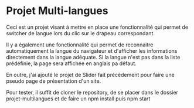 # Projet Multi-langues

Ceci est un projet visant à mettre en place une fonctionnalité qui permet de switcher de langue lors du clic sur le drapeau correspondant.

Il y a également une fonctionnalité qui permet de reconnaitre automatiquement la langue du navigateur et d'afficher les informations directement dans la langue adéquate. Si la langue n'est pas dans la liste prédéfinie, la page sera affichée en anglais pa défaut.

En outre, j'ai ajouté le projet de Slider fait précédement pour faire une pseudo page de présentation d'un site.

Pour tester, il suffit de cloner le repository, de se placer dans le dossier projet-multilangues et de faire un npm install puis npm start
